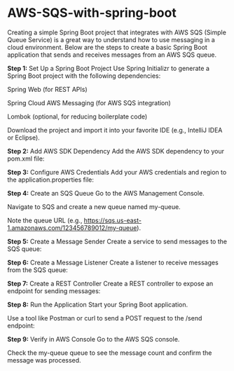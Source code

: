 # AWS-SQS-with-spring-boot
Creating a simple Spring Boot project that integrates with AWS SQS (Simple Queue Service) is a great way to understand how to use messaging in a cloud environment. Below are the steps to create a basic Spring Boot application that sends and receives messages from an AWS SQS queue.


**Step 1:** Set Up a Spring Boot Project
Use Spring Initializr to generate a Spring Boot project with the following dependencies:

Spring Web (for REST APIs)

Spring Cloud AWS Messaging (for AWS SQS integration)

Lombok (optional, for reducing boilerplate code)

Download the project and import it into your favorite IDE (e.g., IntelliJ IDEA or Eclipse).

**Step 2:** Add AWS SDK Dependency
Add the AWS SDK dependency to your pom.xml file:

**Step 3:** Configure AWS Credentials
Add your AWS credentials and region to the application.properties file:

**Step 4:** Create an SQS Queue
Go to the AWS Management Console.

Navigate to SQS and create a new queue named my-queue.

Note the queue URL (e.g., https://sqs.us-east-1.amazonaws.com/123456789012/my-queue).

**Step 5:** Create a Message Sender
Create a service to send messages to the SQS queue:


**Step 6:** Create a Message Listener
Create a listener to receive messages from the SQS queue:

**Step 7:** Create a REST Controller
Create a REST controller to expose an endpoint for sending messages:

**Step 8:** Run the Application
Start your Spring Boot application.

Use a tool like Postman or curl to send a POST request to the /send endpoint:

**Step 9:** Verify in AWS Console
Go to the AWS SQS console.

Check the my-queue queue to see the message count and confirm the message was processed.

